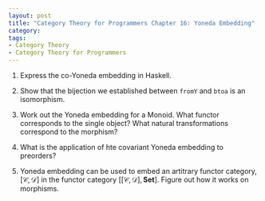 ```yaml
---
layout: post
title: "Category Theory for Programmers Chapter 16: Yoneda Embedding"
category:
tags:
- Category Theory
- Category Theory for Programmers
---
```


1. Express the co-Yoneda embedding in Haskell.

2. Show that the bijection we established between `fromY` and `btoa` is
   an isomorphism.

3. Work out the Yoneda embedding for a Monoid. What functor corresponds to
   the single object? What natural transformations correspond to the morphism?
   
4. What is the application of hte covariant Yoneda embedding to preorders?

5. Yoneda embedding can be used to embed an artitrary functor category,
   $[\mathscr{C}, \mathscr{D}]$ in the functor category
   $[[\mathscr{C}, \mathscr{D}], \mathbf{Set}]$. Figure out how it works
   on morphisms.

